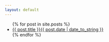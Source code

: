 ```yaml
---
layout: default
---
```



  <ul class="postlist">
    {% for post in site.posts %}
      <li><a href="{{ post.url }}">{{ post.title }}<span>{{ post.date | date_to_string }}</span></a></li>
    {% endfor %}
  </ul>
